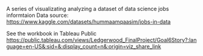 A series of visualizating analyzing a dataset of data science jobs informtaion
Data source: https://www.kaggle.com/datasets/hummaamqaasim/jobs-in-data

See the workbook in Tableau Public 
https://public.tableau.com/views/Ledgerwood_FinalProject/Goal6Story?:language=en-US&:sid=&:display_count=n&:origin=viz_share_link
